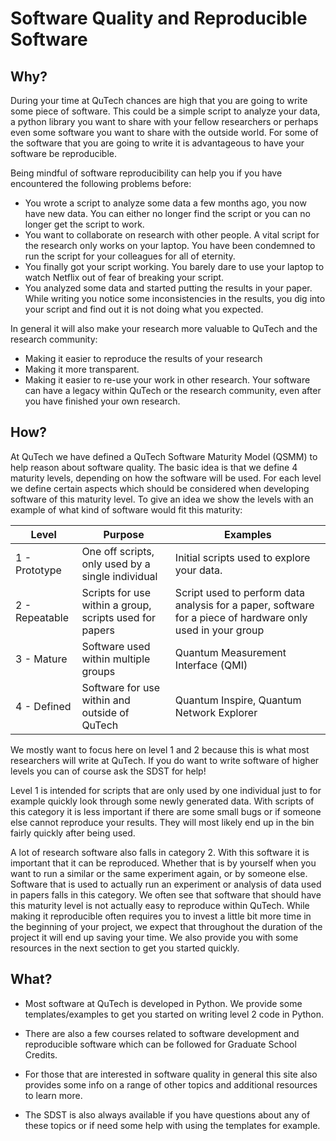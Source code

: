 # Software Quality and Reproducible Software

## Why?

During your time at QuTech chances are high that you are going to write some piece of software. This could be a simple script to analyze your data, a python library you want to share with your fellow researchers or perhaps even some software you want to share with the outside world. For some of the software that you are going to write it is advantageous to have your software be reproducible.

Being mindful of software reproducibility can help you if you have encountered the following problems before:

* You wrote a script to analyze some data a few months ago, you now have new data. You can either no longer find the script or you can no longer get the script to work.
* You want to collaborate on research with other people. A vital script for the research only works on your laptop. You have been condemned to run the script for your colleagues for all of eternity.
* You finally got your script working. You barely dare to use your laptop to watch Netflix out of fear of breaking your script.
* You analyzed some data and started putting the results in your paper. While writing you notice some inconsistencies in the results, you dig into your script and find out it is not doing what you expected.

In general it will also make your research more valuable to QuTech and the research community:

* Making it easier to reproduce the results of your research
* Making it more transparent.
* Making it easier to re-use your work in other research. Your software can have a legacy within QuTech or the research community, even after you have finished your own research.

## How?

At QuTech we have defined a QuTech Software Maturity Model (QSMM) to help reason about software quality. The basic idea is that we define 4 maturity levels, depending on how the software will be used. For each level we define certain aspects which should be considered when developing software of this maturity level. To give an idea we show the levels with an example of what kind of software would fit this maturity:

| Level | Purpose | Examples |
|---|---|---|
| 1 - Prototype | One off scripts, only used by a single individual | Initial scripts used to explore your data. |
| 2 - Repeatable | Scripts for use within a group, scripts used for papers | Script used to perform data analysis for a paper, software for a piece of hardware only used in your group |
| 3 - Mature | Software used within multiple groups | Quantum Measurement Interface (QMI) |
| 4 - Defined | Software for use within and outside of QuTech | Quantum Inspire, Quantum Network Explorer |

We mostly want to focus here on level 1 and 2 because this is what most researchers will write at QuTech. If you do want to write software of higher levels you can of course ask the SDST for help!

Level 1 is intended for scripts that are only used by one individual just to for example quickly look through some newly generated data. With scripts of this category it is less important if there are some small bugs or if someone else cannot reproduce your results. They will most likely end up in the bin fairly quickly after being used.

A lot of research software also falls in category 2. With this software it is important that it can be reproduced. Whether that is by yourself when you want to run a similar or the same experiment again, or by someone else. Software that is used to actually run an experiment or analysis of data used in papers falls in this category. We often see that software that should have this maturity level is not actually easy to reproduce within QuTech. While making it reproducible often requires you to invest a little bit more time in the beginning of your project, we expect that throughout the duration of the project it will end up saving your time. We also provide you with some resources in the next section to get you started quickly.

## What?
<!---TODO: add relevant links-->

* Most software at QuTech is developed in Python. We provide some templates/examples to get you started on writing level 2 code in Python.

* There are also a few courses related to software development and reproducible software which can be followed for Graduate School Credits.

* For those that are interested in software quality in general this site also provides some info on a range of other topics and additional resources to learn more. 

* The SDST is also always available if you have questions about any of these topics or if need some help with using the templates for example.
